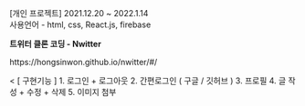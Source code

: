 <p>[개인 프로젝트] 2021.12.20 ~ 2022.1.14
</br>사용언어 - html, css, React.js, firebase </p>

<b>트위터 클론 코딩 - Nwitter </b>
<p>https://hongsinwon.github.io/nwitter/#/</p>
<
[ 구현기능 ]
1. 로그인 + 로그아웃
2. 간편로그인 ( 구글 / 깃허브 )
3. 프로필
4. 글 작성 + 수정 + 삭제
5. 이미지 첨부
